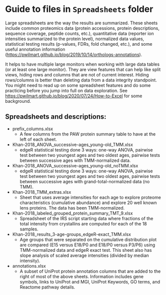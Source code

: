 # Guide to files in `Spreadsheets` folder

Large spreadsheets are the way the results are summarized. These sheets include common proteomics data (protein accessions, protein descriptions, sequence coverage, peptide counts, etc.), quantitative data (reporter ion intensities summarized to the protein level), normalized data values, statistical testing results (p-values, FDRs, fold changed, etc.), and some useful annotation information (https://pwilmart.github.io/blog/2019/10/14/orthologs-annotations).

It helps to have multiple large monitors when working with large data tables (or at least one large monitor). They are view features that can help like split views, hiding rows and columns that are not of current interest. Hiding rows/columns is better than deleting data from a data integrity standpoint. You might need to read up on some spreadsheet features and do some practicing before you jump into full on data exploration. See https://pwilmart.github.io/blog/2020/07/24/How-to-Excel for some background.  

## Spreadsheets and descriptions:

- prefix_columns.xlsx
  - A few columns from the PAW protein summary table to have at the left of each sheet.
- Khan-2018_ANOVA_successive-ages_young-old_TMM.xlsx
  - edgeR statistical testing done 3 ways: one-way ANOVA, pairwise test between two youngest ages and two oldest ages, pairwise tests between successive ages with TMM-normalized data.
- Khan-2018_ANOVA_successive-ages_young-old_noTMM.xlsx
  - edgeR statistical testing done 3 ways: one-way ANOVA, pairwise test between two youngest ages and two oldest ages, pairwise tests between successive ages with grand-total-normalized data (no TMM).
- Khan-2018_TMM_extras.xlsx
  - Sheet that uses average intensities for each age to explore proteome characteristics (cumulative abundance) and explore 20 well known lens proteins. The data has been TMM-normalized.
- Khan-2018_labeled_grouped_protein_summary_TMT_9.xlsx
  - Spreadsheet of the IRS script starting data where fractions of the total intensity from  crystallins are computed for each of the 18 samples.
- Khan-2018_results_3-age-groups_edgeR-exact_TMM.xlsx
  - Age groups that were separated on the cumulative distribution plot are compared (E15 versus E18/P0 and E18/P0 versus P3/P6) using TMM-normalized data and edgeR exact test. This sheet also has slope analysis of scaled average intensities (divided by median intensity).
- annotations.xlsx
  - A subset of UniProt protein annotation columns that are added to the right of most of the above sheets. Information includes gene symbols, links to UniProt and MGI, UniProt Keywords, GO terms, and Reactome pathway details.
